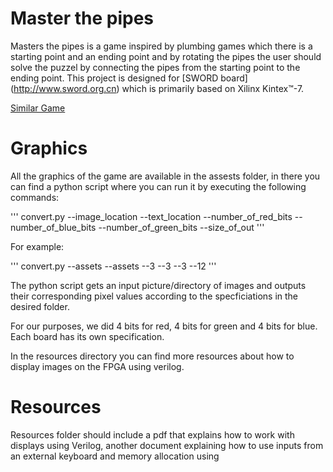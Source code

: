 # Master the pipes

Masters the pipes is a game inspired by plumbing games which there is a starting point and an ending point and by rotating the pipes the user should solve the puzzel by connecting the pipes from the starting point to the ending point. This project is designed for [SWORD board] (http://www.sword.org.cn) which is primarily based on Xilinx Kintex™-7.

[Similar Game](http://www.minigamers.com/games/plumber~2850/)

# Graphics
 
All the graphics of the game are available in the assests folder, in there you can find a python script where you can run it by executing the following commands:

'''
convert.py --image_location --text_location --number_of_red_bits --number_of_blue_bits --number_of_green_bits --size_of_out
'''

For example:

'''
convert.py --assets --assets --3 --3 --3 --12
'''

The python script gets an input picture/directory of images and outputs their corresponding pixel values according to the specficiations in the desired folder.

For our purposes, we did 4 bits for red, 4 bits for green and 4 bits for blue. Each board has its own specification.

In the resources directory you can find more resources about how to display images on the FPGA using verilog. 


# Resources

Resources folder should include a pdf that explains how to work with displays using Verilog, another document explaining how to use inputs from an external keyboard and memory allocation using 
